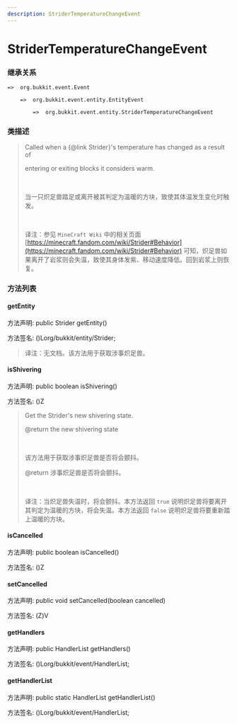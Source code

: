 ```yaml
---
description: StriderTemperatureChangeEvent
---
```


# StriderTemperatureChangeEvent

### 继承关系

    =>  org.bukkit.event.Event

        =>  org.bukkit.event.entity.EntityEvent

            =>  org.bukkit.event.entity.StriderTemperatureChangeEvent

### 类描述

> Called when a {@link Strider}'s temperature has changed as a result of
> 
> entering or exiting blocks it considers warm.
> 
> <br>
> 
> 当一只炽足兽踏足或离开被其判定为温暖的方块，致使其体温发生变化时触发。
> 
> <br>
> 
> 译注：参见 `MineCraft Wiki` 中的相关页面 [https://minecraft.fandom.com/wiki/Strider#Behavior](https://minecraft.fandom.com/wiki/Strider#Behavior) 可知，炽足兽如果离开了岩浆则会失温，致使其身体发紫、移动速度降低。回到岩浆上则恢复。

### 方法列表

#### getEntity

方法声明: public Strider getEntity()

方法签名: ()Lorg/bukkit/entity/Strider;

> 译注：无文档。该方法用于获取涉事炽足兽。

#### isShivering

方法声明: public boolean isShivering()

方法签名: ()Z

> Get the Strider's new shivering state.
> 
> @return the new shivering state
> 
> <br>
> 
> 该方法用于获取涉事炽足兽是否将会颤抖。
> 
> @return 涉事炽足兽是否将会颤抖。
> 
> <br>
> 
> 译注：当炽足兽失温时，将会颤抖。本方法返回 `true` 说明炽足兽将要离开其判定为温暖的方块，将会失温。本方法返回 `false` 说明炽足兽将要重新踏上温暖的方块。

#### isCancelled

方法声明: public boolean isCancelled()

方法签名: ()Z

#### setCancelled

方法声明: public void setCancelled(boolean cancelled)

方法签名: (Z)V

#### getHandlers

方法声明: public HandlerList getHandlers()

方法签名: ()Lorg/bukkit/event/HandlerList;

#### getHandlerList

方法声明: public static HandlerList getHandlerList()

方法签名: ()Lorg/bukkit/event/HandlerList;